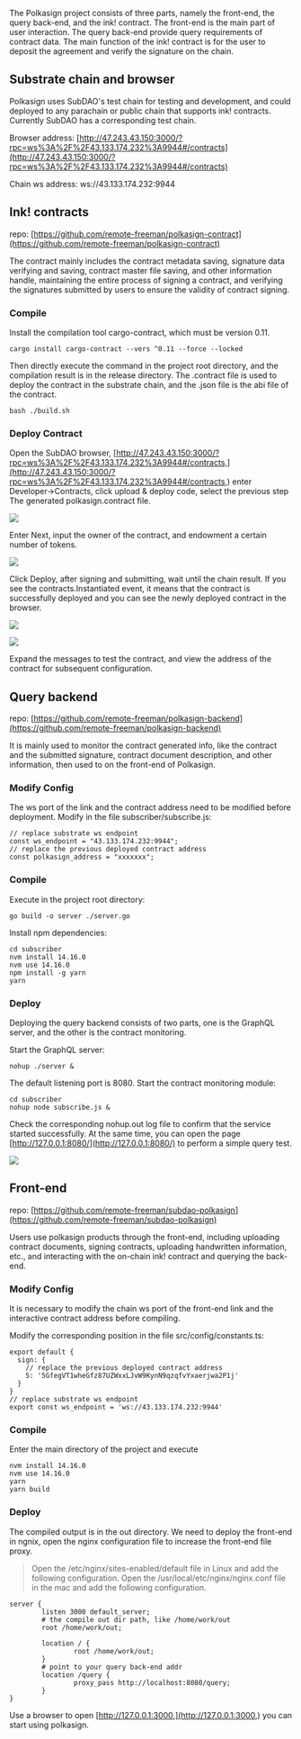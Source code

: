 The Polkasign project consists of three parts, namely the front-end, the query back-end, and the ink! contract. The front-end is the main part of user interaction. The query back-end provide query requirements of contract data. The main function of the ink! contract is for the user to deposit the agreement and verify the signature on the chain.

## Substrate chain and browser

Polkasign uses SubDAO's test chain for testing and development, and could deployed to any parachain or public chain that supports ink! contracts. Currently SubDAO has a corresponding test chain. 

Browser address: [http://47.243.43.150:3000/?rpc=ws%3A%2F%2F43.133.174.232%3A9944#/contracts](http://47.243.43.150:3000/?rpc=ws%3A%2F%2F43.133.174.232%3A9944#/contracts) 

Chain ws address: ws://43.133.174.232:9944

## Ink! contracts

repo: [https://github.com/remote-freeman/polkasign-contract](https://github.com/remote-freeman/polkasign-contract) 

The contract mainly includes the contract metadata saving, signature data verifying and saving, contract master file saving, and other information handle, maintaining the entire process of signing a contract, and verifying the signatures submitted by users to ensure the validity of contract signing.

### Compile

Install the compilation tool cargo-contract, which must be version 0.11.

```plain
cargo install cargo-contract --vers ^0.11 --force --locked
```
Then directly execute the command in the project root directory, and the compilation result is in the release directory. The .contract file is used to deploy the contract in the substrate chain, and the .json file is the abi file of the contract.
```plain
bash ./build.sh
```

### Deploy Contract

Open the SubDAO browser, [http://47.243.43.150:3000/?rpc=ws%3A%2F%2F43.133.174.232%3A9944#/contracts,](http://47.243.43.150:3000/?rpc=ws%3A%2F%2F43.133.174.232%3A9944#/contracts,) enter Developer->Contracts, click upload & deploy code, select the previous step The generated polkasign.contract file.

![](https://raw.githubusercontent.com/SubDAO-Network/polkasign-docs/main/graphics/deploy-1.png)

Enter Next, input the owner of the contract, and endowment a certain number of tokens.

![](https://raw.githubusercontent.com/SubDAO-Network/polkasign-docs/main/graphics/deploy-2.png)

Click Deploy, after signing and submitting, wait until the chain result. If you see the contracts.Instantiated event, it means that the contract is successfully deployed and you can see the newly deployed contract in the browser.

![](https://raw.githubusercontent.com/SubDAO-Network/polkasign-docs/main/graphics/deploy-3.png)

![](https://raw.githubusercontent.com/SubDAO-Network/polkasign-docs/main/graphics/deploy-4.png)

Expand the messages to test the contract, and view the address of the contract for subsequent configuration.

## Query backend

repo: [https://github.com/remote-freeman/polkasign-backend](https://github.com/remote-freeman/polkasign-backend)

It is mainly used to monitor the contract generated info, like the contract and the submitted signature, contract document description, and other information, then used to on the front-end of Polkasign.

### Modify Config

The ws port of the link and the contract address need to be modified before deployment. Modify in the file subscriber/subscribe.js:

```plain
// replace substrate ws endpoint
const ws_endpoint = "43.133.174.232:9944";
// replace the previous deployed contract address
const polkasign_address = "xxxxxxx";
```

### Compile

Execute in the project root directory:

```plain
go build -o server ./server.go
```
Install npm dependencies:
```plain
cd subscriber
nvm install 14.16.0
nvm use 14.16.0
npm install -g yarn
yarn
```

### Deploy

Deploying the query backend consists of two parts, one is the GraphQL server, and the other is the contract monitoring. 

Start the GraphQL server:

```plain
nohup ./server &
```
The default listening port is 8080.
Start the contract monitoring module:

```plain
cd subscriber
nohup node subscribe.js &
```
Check the corresponding nohup.out log file to confirm that the service started successfully. At the same time, you can open the page [http://127.0.0.1:8080/](http://127.0.0.1:8080/) to perform a simple query test.

![](https://raw.githubusercontent.com/SubDAO-Network/polkasign-docs/main/graphics/deploy-5.png)

## Front-end

repo: [https://github.com/remote-freeman/subdao-polkasign](https://github.com/remote-freeman/subdao-polkasign)

Users use polkasign products through the front-end, including uploading contract documents, signing contracts, uploading handwritten information, etc., and interacting with the on-chain ink! contract and querying the back-end.

### Modify Config

It is necessary to modify the chain ws port of the front-end link and the interactive contract address before compiling. 

Modify the corresponding position in the file src/config/constants.ts:

```plain
export default {
  sign: {
    // replace the previous deployed contract address
    5: '5GfegVT1wheGfz87UZWxxLJvW9KynN9qzqfvYxaerjwa2P1j'
  }
}
// replace substrate ws endpoint
export const ws_endpoint = 'ws://43.133.174.232:9944'
```

### Compile

Enter the main directory of the project and execute

```plain
nvm install 14.16.0
nvm use 14.16.0
yarn
yarn build
```

### Deploy

The compiled output is in the out directory. We need to deploy the front-end in ngnix, open the nginx configuration file to increase the front-end file proxy.

>Open the /etc/nginx/sites-enabled/default file in Linux and add the following configuration.
>Open the /usr/local/etc/nginx/nginx.conf file in the mac and add the following configuration.
```plain
server {
        listen 3000 default_server;
        # the compile out dir path, like /home/work/out
        root /home/work/out;
 
        location / {
                root /home/work/out;
        }
        # point to your query back-end addr
        location /query {
                proxy_pass http://localhost:8080/query;
        }
}
```
Use a browser to open [http://127.0.0.1:3000,](http://127.0.0.1:3000,) you can start using polkasign.
